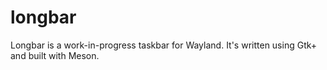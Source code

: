 longbar
=======

Longbar is a work-in-progress taskbar for Wayland. It's written using Gtk+ and built with Meson.
